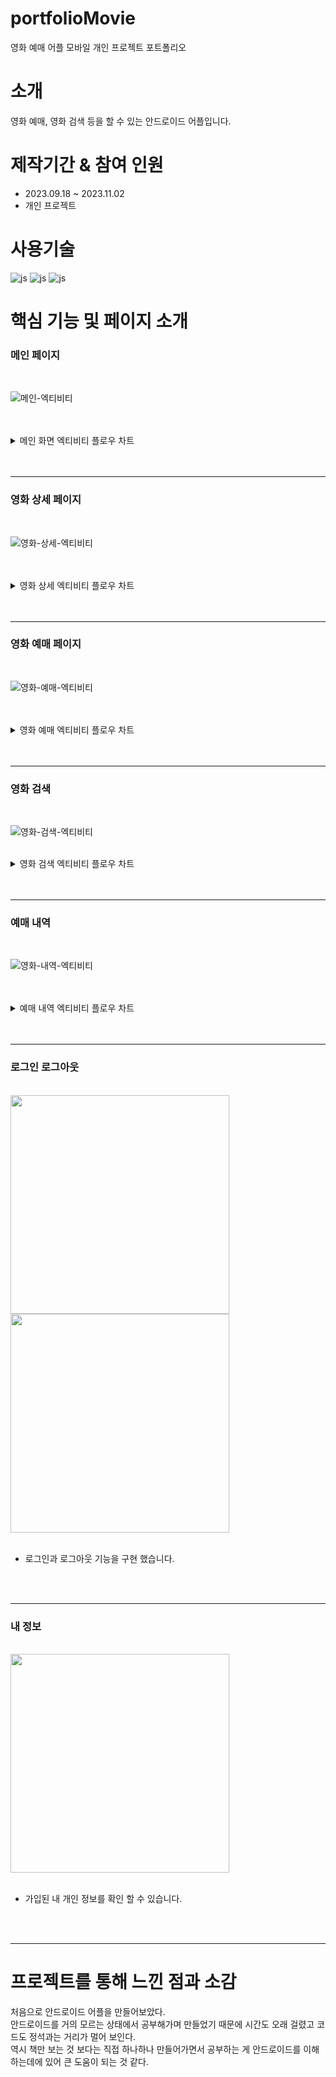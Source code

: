 # portfolioMovie
영화 예매 어플 모바일 개인 프로젝트 포트폴리오

# 소개
영화 예매, 영화 검색 등을 할 수 있는 안드로이드 어플입니다.


# 제작기간 & 참여 인원
<UL>
  <LI>2023.09.18 ~ 2023.11.02</LI>
  <LI>개인 프로젝트</LI>
</UL>



# 사용기술
![js](https://img.shields.io/badge/kotlin-7F52FF?style=for-the-badge&logo=JavaScript&logoColor=white)
![js](https://img.shields.io/badge/androidstudio-3DDC84?style=for-the-badge&logo=JavaScript&logoColor=white)
![js](https://img.shields.io/badge/sqlite-003B57?style=for-the-badge&logo=JavaScript&logoColor=white)


# 핵심 기능 및 페이지 소개

<H3>메인 페이지</H3>
<BR>


![메인-엑티비티](https://github.com/oals/portfolioMovie/assets/136543676/a96a72a0-8775-4fa3-9479-a9f275c0a868)


<br>
<br>
<details>
 <summary> 메인 화면 엑티비티 플로우 차트
 
 </summary> 
 
<img src='https://github.com/oals/portfolioMovie/assets/136543676/07933bb8-ca17-451a-868c-3756ee3f2231'>
</details>
<br>
<br>



<HR>


<H3>영화 상세 페이지</H3>
<BR>


![영화-상세-엑티비티](https://github.com/oals/portfolioMovie/assets/136543676/ab61cfd8-7690-42d9-84d8-fcddf76a24fb)

<br>
<br>
<details>
 <summary> 영화 상세 엑티비티 플로우 차트
 
 </summary> 
 
<img src='https://github.com/oals/portfolioMovie/assets/136543676/e2008abf-54e0-41a1-9a74-81040c6edf94'>
</details>
<br>
<br>




<HR>

<H3>영화 예매 페이지</H3>
<BR>



![영화-예매-엑티비티](https://github.com/oals/portfolioMovie/assets/136543676/9f6735db-5d05-4c88-ba8a-24547a393754)

<br>
<br>
<details>
 <summary> 영화 예매 엑티비티 플로우 차트
 
 </summary> 
 
<img src='https://github.com/oals/portfolioMovie/assets/136543676/e83592f6-604f-4b11-b6c8-e01f6a9ad42e'>
</details>
<br>
<br>

<HR>
<H3>영화 검색</H3>
<BR>


![영화-검색-엑티비티](https://github.com/oals/portfolioMovie/assets/136543676/d6a10e07-aad9-4910-81fb-f21c9a9efc8d)



<br>
<details>
 <summary> 영화 검색 엑티비티 플로우 차트
 
 </summary> 
 
<img src='https://github.com/oals/portfolioMovie/assets/136543676/a6738cbd-c9c5-4498-a44c-c152ade52d0e'>
</details>
<br>
<br>

<HR>


<H3>예매 내역</H3>
<BR>


![영화-내역-엑티비티](https://github.com/oals/portfolioMovie/assets/136543676/9aefea5a-3dff-42d1-a83e-d24d4cd685a4)




<br>
<br>
<details>
 <summary> 예매 내역 엑티비티 플로우 차트
 
 </summary> 
 
<img src='https://github.com/oals/portfolioMovie/assets/136543676/79aa01da-58ed-4ced-9e34-e1c7874928dd'>
</details>
<br>
<br>


<HR>



<H3>로그인 로그아웃</H3>
<BR>

<img src="https://github.com/oals/portfolioMovie/assets/136543676/f7e17e95-006b-4b80-a25e-df0b82b238ff" height="350">

<img src="https://github.com/oals/portfolioMovie/assets/136543676/8e7173e9-fd9b-4a81-aced-a3ac695a9cba" height="350">

<BR>
<BR>
<UL>
 <LI>로그인과 로그아웃 기능을 구현 했습니다.</LI>
</UL>
<BR>
<BR>

<HR>


<H3>내 정보</H3>
<BR>


<img src="https://github.com/oals/portfolioMovie/assets/136543676/e93b83e9-08f1-45ac-a2fb-db23fc9e83fd" height="350">

<BR>
<BR>
<UL>
 <LI> 가입된 내 개인 정보를 확인 할 수 있습니다. </LI>
</UL>
<BR>
<BR>


<HR>



# 프로젝트를 통해 느낀 점과 소감

처음으로 안드로이드 어플을 만들어보았다. <BR>
안드로이드를 거의 모르는 상태에서 공부해가며 만들었기 때문에 시간도 오래 걸렸고 코드도 정석과는 거리가 멀어 보인다. <BR>
역시 책만 보는 것 보다는 직접 하나하나 만들어가면서 공부하는 게 안드로이드를 이해 하는데에 있어 큰 도움이 되는 것 같다. <BR>








